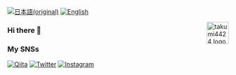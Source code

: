 [![日本語(original)](https://img.shields.io/badge/日本語-original%20document-brightgreen)](README.md)
[![English](https://img.shields.io/badge/English-document-brightgreen)](README_EN.md)

<img src="https://github.com/takumi4424.png" alt="takumi4424 logo" height="50" align="right">

### Hi there 👋

### My SNSs
[![Qiita](https://img.shields.io/badge/Qiita-%40takumi4424-brightgreen)](https://qiita.com/takumi4424)
[![Twitter](https://img.shields.io/badge/Twitter-%40takumi4424-blue)](https://twitter.com/takumi4424)
[![Instagram](https://img.shields.io/badge/Instagram-%40takumi.ryochin-red)](https://instagram.com/takumi4424)

